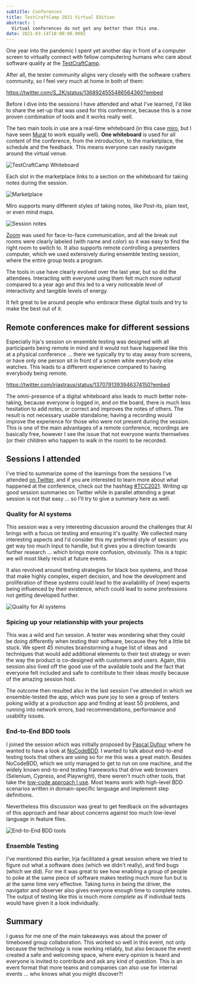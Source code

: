 ```yaml
---
subtitle: Conferences
title: TestCraftCamp 2021 Virtual Edition
abstract: |
  Virtual conferences do not get any better than this one.
date: 2021-03-14T18:00:00.000Z
---
```


One year into the pandemic I spent yet another day in front of a computer screen
to virtually connect with fellow computering humans who care about software
quality at the [TestCraftCamp](https://TestCraftCamp.nl/).

After all, the tester community aligns very closely with the software crafters
community, so I feel very much at home in both of them:

<https://twitter.com/S_2K/status/1368924555486564360?embed>

Before I dive into the sessions I have attended and what I've learned, I'd like
to share the set-up that was used for this conference, because this is a now
proven combination of tools and it works really well.

The two main tools in use are a real-time whiteboard (in this case
[miro](https://miro.com/), but I have seen [Mural](https://www.mural.com/) to
work equally well). **One whiteboard** is used for all content of the
conference, from the introduction, to the marketplace, the schedule and the
feedback. This means everyone can easily navigate around the virtual venue.

![TestCraftCamp Whiteboard](../media/testcraftcamp2021/20210314T104832.png)

Each slot in the marketplace links to a section on the whiteboard for taking
notes during the session.

![Marketplace](../media/testcraftcamp2021/marketplace.jpg)

Miro supports many different styles of taking notes, like Post-its, plain text,
or even mind maps.

![Session notes](../media/testcraftcamp2021/session-notes.jpg)

[Zoom](https://zoom.us/) was used for face-to-face communication, and all the
break out rooms were clearly labeled (with name and color) so it was easy to
find the right room to switch to. It also supports remote controlling a
presenters computer, which we used extensively during ensemble testing session,
where the entire group tests a program.

The tools in use have clearly evolved over the last year, but so did the
attendees. Interacting with everyone using them felt much more _natural_
compared to a year ago and this led to a very noticeable level of interactivity
and tangible levels of energy.

It felt great to be around people who embrace these digital tools and try to
make the best out of it.

## Remote conferences make for different sessions

Especially Irja's session on ensemble testing was designed with all participants
being remote in mind and it would not have happened like this at a physical
conference ... there we typically try to stay away from screens, or have only
one person sit in front of a screen while everybody else watches. This leads to
a different experience compared to having everybody being remote.

<https://twitter.com/irjastraus/status/1370791393946374150?embed>

The omni-presence of a digital whiteboard also leads to much better note-taking,
because everyone is logged in, and _on_ the board, there is much less hesitation
to add notes, or correct and improves the notes of others. The result is not
necessary usable standalone; having a recording would improve the experience for
those who were not present during the session. This is one of the main
advantages of a remote conference, recordings are basically free, however I see
the issue that not everyone wants themselves (or their children who happen to
walk in the room) to be recorded.

## Sessions I attended

I've tried to summarize some of the learnings from the sessions I've attended
[on Twitter](https://twitter.com/search?q=%23tcc2021%20from%3Acoderbyheart&src=typed_query),
and if you are interested to learn more about what happened at the conference,
check out the hashtag
[#TCC2021](<https://twitter.com/search?f=live&q=(%23tcc2021%20OR%20%23testcraftcamp)&src=typed_query>).
Writing up good session summaries on Twitter while in parallel attending a great
session is not that easy ... so I'll try to give a summary here as well.

### Quality for AI systems

This session was a very interesting discussion around the challenges that AI
brings with a focus on testing and ensuring it's quality. We collected many
interesting aspects and I'd consider this my preferred style of session: you get
way too much input to handle, but it gives you a direction towards further
research ... which brings more confusion, obviously. This is a topic we will
most likely revisit at future events.

It also revolved around testing strategies for black box systems, and those that
make highly complex, expert decision, and how the development and proliferation
of these systems could lead to the availability of (new) experts being
influenced by their existence, which could lead to some professions not getting
developed further.

![Quality for AI systems](../media/testcraftcamp2021/quality-ai.jpg)

### Spicing up your relationship with your projects

This was a wild and fun session. A tester was wondering what they could be doing
differently when testing their software, because they felt a little bit stuck.
We spent 45 minutes brainstorming a huge list of ideas and techniques that would
add additional elements to their test strategy or even the way the product is
co-designed with customers and users. Again, this session also lived off the
good use of the available tools and the fact that everyone felt included and
safe to contribute to their ideas mostly because of the amazing session host.

The outcome then resulted also in the last session I've attended in which we
ensemble-tested the app, which was pure joy to see a group of testers poking
wildly at a production app and finding at least 50 problems, and running into
network errors, bad recommendations, performance and usability issues.

### End-to-End BDD tools

I joined the session which was initially proposed by
[Pascal Dufour](https://twitter.com/Pascal_Dufour) where he wanted to have a
look at [NoCodeBDD](https://www.nocodebdd.com/). I wanted to talk about
end-to-end testing tools that others are using so for me this was a great match.
Besides NoCodeBDD, which we only managed to get to run on one machine, and the
widely known end-to-end testing frameworks that drive web browsers (Selenium,
Cypress, and Playwright), there weren't much other tools, that take the
[low-code approach I use](./it-does-not-run-on-my-machine). Most teams work with
high-level BDD scenarios written in domain-specific language and implement step
definitions.

Nevertheless this discussion was great to get feedback on the advantages of this
approach and hear about concerns against too much low-level language in feature
files.

![End-to-End BDD tools](../media/testcraftcamp2021/e2e-testing.jpg)

### Ensemble Testing

I've mentioned this earlier, Irja facilitated a great session where we tried to
figure out what a software does (which we didn't really), and find bugs (which
we did). For me it was great to see how enabling a group of people to poke at
the same piece of software makes testing much more fun but is at the same time
very effective. Taking turns in being the driver, the navigator and observer
also gives everyone enough time to complete notes. The output of testing like
this is much more _complete_ as if individual tests would have given it a look
individually.

## Summary

I guess for me one of the main takeaways was about the power of timeboxed group
collaboration. This worked so well in this event, not only because the
technology is now working reliably, but also because the event created a safe
and welcoming space, where every opinion is heard and everyone is invited to
contribute and ask any kind of question. This is an event format that more teams
and companies can also use for internal events ... who knows what you might
discover?!
